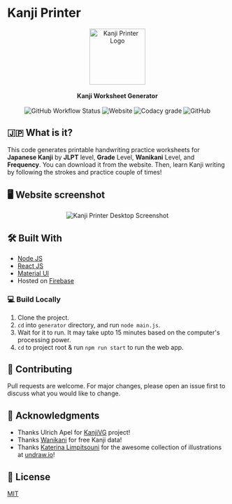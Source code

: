 # Kanji Printer
<div align="center">
    <img width="128" height="128" src="https://kanji-printer.web.app/logo192.png" alt="Kanji Printer Logo">
    <br/>
    <br/>
    <b> Kanji Worksheet Generator </b>
    <br/>
</div>
<br/>
<div align="center">
<img alt="GitHub Workflow Status" src="https://img.shields.io/github/workflow/status/aruke/kanji-printer/Deploy?label=deploy&logo=github"> 
<img alt="Website" src="https://img.shields.io/website?label=firebase&logo=firebase&up_color=green&up_message=web.app&url=https%3A%2F%2Fkanji-printer.web.app"> 
<img alt="Codacy grade" src="https://img.shields.io/codacy/grade/5b4867029b8b4bd1bf6b7c638d5bacee?logo=codacy"> 
<img alt="GitHub" src="https://img.shields.io/github/license/aruke/kanji-printer"> 
</div>

## 🇯🇵 What is it?
This code generates printable handwriting practice worksheets for **Japanese Kanji** by **JLPT** level, **Grade** Level, **Wanikani** Level, and **Frequency**. You can download it from the website. Then, learn Kanji writing by following the strokes and practice couple of times!

## 🖥 Website screenshot
<div align="center">
    <img src="https://kanji-printer.web.app/assets/desktop-screenshot.png" alt="Kanji Printer Desktop Screenshot">
</div>

## 🛠 Built With

- [Node JS](https://nodejs.org/en/)
- [React JS](https://reactjs.org/)
- [Material UI](https://material-ui.com/)
- Hosted on [Firebase](https://firebase.google.com/docs/hosting)

### 💻 Build Locally

1. Clone the project.
2. `cd` into `generator` directory, and run `node main.js`.
3. Wait for it to run. It may take upto 15 minutes based on the computer's processing power.
4. `cd` to project root & run `npm run start` to run the web app.

## 💬 Contributing
Pull requests are welcome. For major changes, please open an issue first to discuss what you would like to change.

## 💌 Acknowledgments

- Thanks Ulrich Apel for [KanjiVG](https://kanjivg.tagaini.net/) project!
- Thanks [Wanikani](http://wanikani.com/) for free Kanji data!
- Thanks [Katerina Limpitsouni](https://twitter.com/ninaLimpi) for the awesome collection of illustrations at [undraw.io](https://undraw.co/)!

## 📜 License
[MIT](LICENSE)
